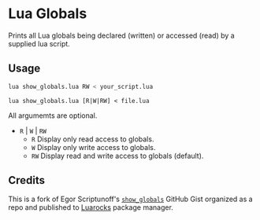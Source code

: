 # Lua Globals

Prints all Lua globals being declared (written) or accessed (read) by a supplied lua script.

## Usage

```bash
lua show_globals.lua RW < your_script.lua
```

`lua show_globals.lua [R|W|RW] < file.lua`

All argumemts are optional.

- `R` | `W` | `RW`
  - `R`
    Display only read access to globals.
  - `W`
    Display only write access to globals.
  - `RW`
    Display read and write access to globals (default).

## Credits

This is a fork of Egor Scriptunoff's [`show_globals`](https://gist.github.com/Egor-Skriptunoff/e4ab3bfc777faf4482a1b3f3ae19181b)
GitHub Gist organized as a repo and published to [Luarocks](luarocks.org) package manager.

